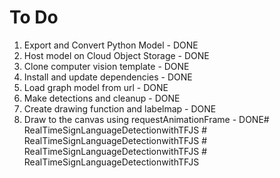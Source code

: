 # To Do
1. Export and Convert Python Model - DONE
2. Host model on Cloud Object Storage - DONE
3. Clone computer vision template - DONE
4. Install and update dependencies - DONE
5. Load graph model from url - DONE
6. Make detections and cleanup - DONE
7. Create drawing function and labelmap - DONE
8. Draw to the canvas using requestAnimationFrame - DONE#   R e a l T i m e S i g n L a n g u a g e D e t e c t i o n w i t h T F J S  
 #   R e a l T i m e S i g n L a n g u a g e D e t e c t i o n w i t h T F J S  
 #   R e a l T i m e S i g n L a n g u a g e D e t e c t i o n w i t h T F J S  
 #   R e a l T i m e S i g n L a n g u a g e D e t e c t i o n w i t h T F J S  
 